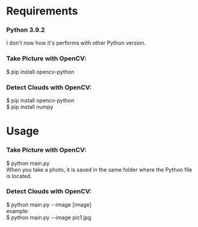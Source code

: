 # Requirements

### Python 3.9.2  
I don't now how it's performs with other Python version.

### Take Picture with OpenCV:
$ pip install opencv-python

### Detect Clouds with OpenCV:
$ pip install opencv-python  
$ pip install numpy

# Usage
### Take Picture with OpenCV:
$ python main.py  
When you take a photo, it is saved in the same folder where the Python file is located.

### Detect Clouds with OpenCV:
$ python main.py --image \[image\]  
example:  
$ python main.py --image pic1.jpg
